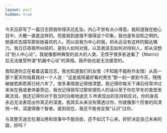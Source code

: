 ```yaml
---
layout: post
hidden: true
---
```


今天吕菲写了一篇日志把我吹得天花乱坠。内心不禁有点小得意。我知道我在她心目中，大概一直是这样的。但是我到底值不值得这个印象，我也是有自知之明的。她喜欢去描写那些她喜欢的人。而以自我为中心的我，却永远没有这样的豁达魄力。我日日夜夜所纠结的，是别人如何对我，以及我该去如何对待别人，却从没想过“别人中心论”。我就像那种典型的自大的人类，无怪乎很多影迷看了《Matrix》后无法接受所谓“机器中心论”的真相。我开始也是无法接受的。

我知道你正在看着这篇日志，我也知道我们的友情（不知能不能称作友情）从高一那个夏天你指着我对一个人说：“这是我班最好看的男生”那一刻一直到今天，残残破破若即若离已经六年了。很多事情我记得很清楚，我记得你每天下课后经常冲过来坐在我或者体委旁边，我也记得我写过那些很伤人的话以至于你在早冬的食堂发飙流泪，我还记得你对于我当时白痴地迷恋 S 所表现出的支持和反对。你的身高永远无法表现出你真正的深度。我其实从来没有猜透过你，你就像那个厉害的风清扬一样，深邃得像个智者。直到现在，我还不能肯定我“认识”过你。

与其整天迷恋在潮汕男和琐事中不能自拔，还不如沉下心来，好好决定自己未来的路，好吗？
